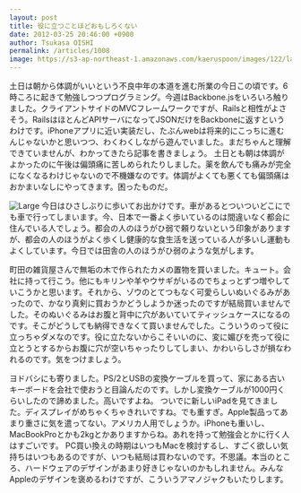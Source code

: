 ```yaml
---
layout: post
title: 役に立つことほどおもしろくない
date: 2012-03-25 20:46:00 +0900
author: Tsukasa OISHI
permalink: /articles/1008
image: https://s3-ap-northeast-1.amazonaws.com/kaeruspoon/images/122/large.JPG?1332675970
---
```


土日は朝から体調がいいという不良中年の本道を進む所業の今日この頃です。6時ころに起きて勉強しつつプログラミング。今週はBackbone.jsをいろいろ触りました。クライアントサイドのMVCフレームワークですが、Railsと相性がよさそう。RailsはほとんどAPIサーバになってJSONだけをBackboneに返すというわけです。iPhoneアプリに近い実装だし、たぶんwebは将来的にこっちに進むんじゃないかと思いつつ、わくわくしながら遊んでいました。まだちゃんと理解できていませんが、わかってきたら記事を書きましょう。
土日とも朝は体調がよかったのに午後は偏頭痛に苦しめられたりしました。薬を飲んでも痛みが完全になくなるわけじゃないので不機嫌なのです。体調がよくても悪くても偏頭痛はおかまいなしにやってきます。困ったものだ。

![Large](https://s3-ap-northeast-1.amazonaws.com/kaeruspoon/images/122/large.JPG?1332675970)
今日はひさしぶりに歩いてお出かけです。車があるとついついどこにでも車で行ってしまいます。今、日本で一番よく歩いているのは間違いなく都会に住んでいる人でしょう。都会の人のほうがひ弱で頼りないという印象がありますが、都会の人のほうがよく歩くし健康的な食生活を送っている人が多いし運動もよくしています。今日では田舎の人のほうがひ弱のような気がします。

町田の雑貨屋さんで無垢の木で作られたカメの置物を買いました。キュート。会社に持って行こう。他にもキリンや羊やウサギがいるのでちょっとずつ増やしていこうかと思います。それから、ゾウのとてつもなく可愛らしいぬいぐるみがあったので、かなり真剣に買おうかどうしようか迷ったのですが結局買いませんでした。そのぬいぐるみはお腹と背中に穴があいていてティッシュケースになるのです。そこがどうしても納得できなくて買いませんでした。こういうのって役に立っちゃダメなのです。役に立たないからこそいいのに、変に媚びを売って役に立とうとするからお腹に穴が空いちゃったりしてしまい、かわいらしさが損なわれるのです。気をつけましょう。

ヨドバシにも寄りました。PS/2とUSBの変換ケーブルを買って、家にある古いキーボードを会社で使おうと目論んだのです。しかし変換ケーブルが1000円くらいしたので諦めました。高いですよね。
ついでに新しいiPadを見てきました。ディスプレイがめちゃくちゃきれいですね。でも重すぎ。Apple製品ってあまり重さに気を遣ってない。アメリカ人用でしょうか。iPhoneも重いし、MacBookProとかも2kgとかありますからね。あれを持って勉強会とかに行く人はすごいです。
PC買い換えの時期はいつもMacを検討するし、すごく欲しい気持ちはいつもあるのですが、いつも結局は買わないのです。不思議。本当のところ、ハードウェアのデザインがあまり好きじゃないのかもしれません。みんなAppleのデザインを褒めるわけですが、こういうアマノジャクもいたりします。

